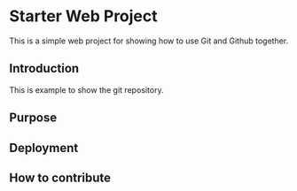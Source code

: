 # Starter Web Project

This is a simple web project for showing how to use Git and Github together.

## Introduction

This is example to show the git repository.

## Purpose

## Deployment

## How to contribute